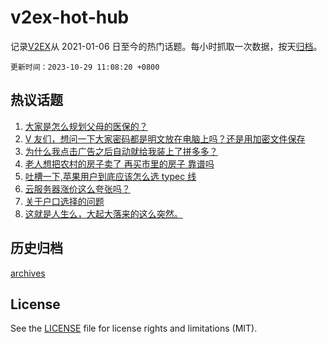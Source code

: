 # v2ex-hot-hub

 记录[V2EX](https://www.v2ex.com/)从 2021-01-06 日至今的热门话题。每小时抓取一次数据，按天[归档](archives)。

`更新时间：2023-10-29 11:08:20 +0800`

## 热议话题

1. [大家是怎么规划父母的医保的？](https://www.v2ex.com/t/986227)
1. [V 友们，想问一下大家密码都是明文放在电脑上吗？还是用加密文件保存](https://www.v2ex.com/t/986217)
1. [为什么我点击广告之后自动就给我装上了拼多多？](https://www.v2ex.com/t/986359)
1. [老人想把农村的房子卖了 再买市里的房子 靠谱吗](https://www.v2ex.com/t/986266)
1. [吐槽一下,苹果用户到底应该怎么选 typec 线](https://www.v2ex.com/t/986262)
1. [云服务器涨价这么夸张吗？](https://www.v2ex.com/t/986264)
1. [关于户口选择的问题](https://www.v2ex.com/t/986224)
1. [这就是人生么，大起大落来的这么突然。](https://www.v2ex.com/t/986273)

## 历史归档

[archives](archives)

## License

See the [LICENSE](LICENSE) file for license rights and limitations (MIT).

